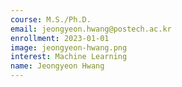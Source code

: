 ```yaml
---
course: M.S./Ph.D.
email: jeongyeon.hwang@postech.ac.kr
enrollment: 2023-01-01
image: jeongyeon-hwang.png
interest: Machine Learning
name: Jeongyeon Hwang
---
```


